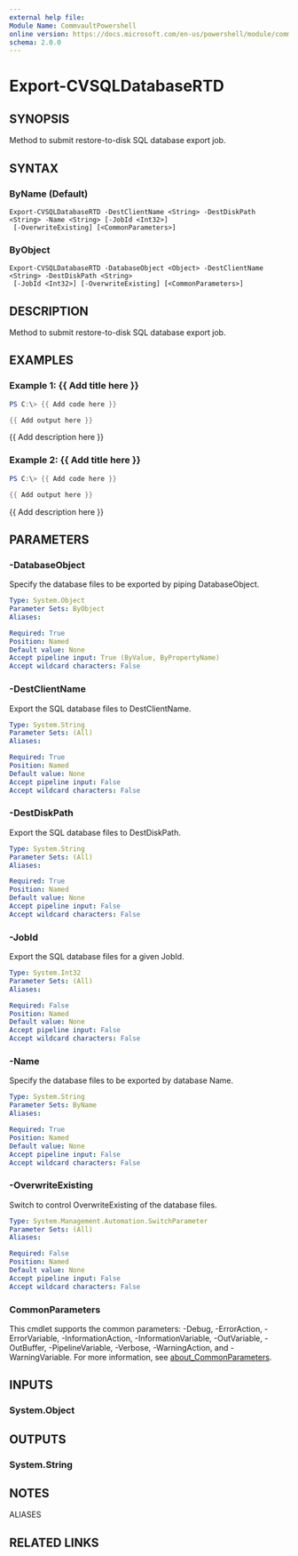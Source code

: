 ```yaml
---
external help file:
Module Name: CommvaultPowershell
online version: https://docs.microsoft.com/en-us/powershell/module/commvaultpowershell/export-cvsqldatabasertd
schema: 2.0.0
---
```


# Export-CVSQLDatabaseRTD

## SYNOPSIS
Method to submit restore-to-disk SQL database export job.

## SYNTAX

### ByName (Default)
```
Export-CVSQLDatabaseRTD -DestClientName <String> -DestDiskPath <String> -Name <String> [-JobId <Int32>]
 [-OverwriteExisting] [<CommonParameters>]
```

### ByObject
```
Export-CVSQLDatabaseRTD -DatabaseObject <Object> -DestClientName <String> -DestDiskPath <String>
 [-JobId <Int32>] [-OverwriteExisting] [<CommonParameters>]
```

## DESCRIPTION
Method to submit restore-to-disk SQL database export job.

## EXAMPLES

### Example 1: {{ Add title here }}
```powershell
PS C:\> {{ Add code here }}

{{ Add output here }}
```

{{ Add description here }}

### Example 2: {{ Add title here }}
```powershell
PS C:\> {{ Add code here }}

{{ Add output here }}
```

{{ Add description here }}

## PARAMETERS

### -DatabaseObject
Specify the database files to be exported by piping DatabaseObject.

```yaml
Type: System.Object
Parameter Sets: ByObject
Aliases:

Required: True
Position: Named
Default value: None
Accept pipeline input: True (ByValue, ByPropertyName)
Accept wildcard characters: False
```

### -DestClientName
Export the SQL database files to DestClientName.

```yaml
Type: System.String
Parameter Sets: (All)
Aliases:

Required: True
Position: Named
Default value: None
Accept pipeline input: False
Accept wildcard characters: False
```

### -DestDiskPath
Export the SQL database files to DestDiskPath.

```yaml
Type: System.String
Parameter Sets: (All)
Aliases:

Required: True
Position: Named
Default value: None
Accept pipeline input: False
Accept wildcard characters: False
```

### -JobId
Export the SQL database files for a given JobId.

```yaml
Type: System.Int32
Parameter Sets: (All)
Aliases:

Required: False
Position: Named
Default value: None
Accept pipeline input: False
Accept wildcard characters: False
```

### -Name
Specify the database files to be exported by database Name.

```yaml
Type: System.String
Parameter Sets: ByName
Aliases:

Required: True
Position: Named
Default value: None
Accept pipeline input: False
Accept wildcard characters: False
```

### -OverwriteExisting
Switch to control OverwriteExisting of the database files.

```yaml
Type: System.Management.Automation.SwitchParameter
Parameter Sets: (All)
Aliases:

Required: False
Position: Named
Default value: None
Accept pipeline input: False
Accept wildcard characters: False
```

### CommonParameters
This cmdlet supports the common parameters: -Debug, -ErrorAction, -ErrorVariable, -InformationAction, -InformationVariable, -OutVariable, -OutBuffer, -PipelineVariable, -Verbose, -WarningAction, and -WarningVariable. For more information, see [about_CommonParameters](http://go.microsoft.com/fwlink/?LinkID=113216).

## INPUTS

### System.Object

## OUTPUTS

### System.String

## NOTES

ALIASES

## RELATED LINKS

